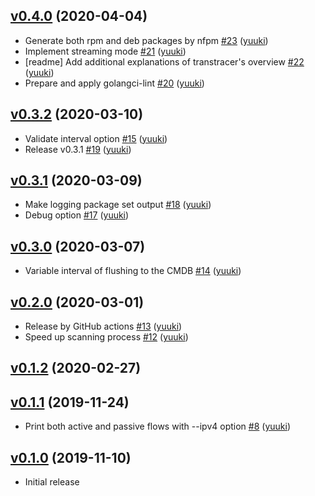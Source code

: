 ## [v0.4.0](https://github.com/yuuki/transtracer/compare/v0.3.2...v0.4.0) (2020-04-04)

* Generate both rpm and deb packages by nfpm [#23](https://github.com/yuuki/transtracer/pull/23) ([yuuki](https://github.com/yuuki))
* Implement streaming mode [#21](https://github.com/yuuki/transtracer/pull/21) ([yuuki](https://github.com/yuuki))
* [readme] Add additional explanations of transtracer's overview [#22](https://github.com/yuuki/transtracer/pull/22) ([yuuki](https://github.com/yuuki))
* Prepare and apply golangci-lint [#20](https://github.com/yuuki/transtracer/pull/20) ([yuuki](https://github.com/yuuki))

## [v0.3.2](https://github.com/yuuki/transtracer/compare/v0.3.1...v0.3.2) (2020-03-10)

* Validate interval option [#15](https://github.com/yuuki/transtracer/pull/15) ([yuuki](https://github.com/yuuki))
* Release v0.3.1 [#19](https://github.com/yuuki/transtracer/pull/19) ([yuuki](https://github.com/yuuki))

## [v0.3.1](https://github.com/yuuki/transtracer/compare/v0.3.0...v0.3.1) (2020-03-09)

* Make logging package set output [#18](https://github.com/yuuki/transtracer/pull/18) ([yuuki](https://github.com/yuuki))
* Debug option [#17](https://github.com/yuuki/transtracer/pull/17) ([yuuki](https://github.com/yuuki))

## [v0.3.0](https://github.com/yuuki/transtracer/compare/v0.2.0...v0.3.0) (2020-03-07)

* Variable interval of flushing to the CMDB [#14](https://github.com/yuuki/transtracer/pull/14) ([yuuki](https://github.com/yuuki))

## [v0.2.0](https://github.com/yuuki/transtracer/compare/v0.1.2...v0.2.0) (2020-03-01)

* Release by GitHub actions [#13](https://github.com/yuuki/transtracer/pull/13) ([yuuki](https://github.com/yuuki))
* Speed up scanning process [#12](https://github.com/yuuki/transtracer/pull/12) ([yuuki](https://github.com/yuuki))

## [v0.1.2](https://github.com/yuuki/transtracer/compare/v0.1.2...v0.1.2) (2020-02-27)


## [v0.1.1](https://github.com/yuuki/transtracer/compare/v0.1.0...v0.1.1) (2019-11-24)

* Print both active and passive flows with --ipv4 option [#8](https://github.com/yuuki/transtracer/pull/8) ([yuuki](https://github.com/yuuki))

## [v0.1.0](https://github.com/yuuki/transtracer/compare/f3c6ecd52904...v0.1.0) (2019-11-10)

* Initial release
